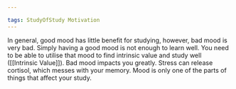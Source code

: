 ```yaml
---

tags: StudyOfStudy Motivation 
---
```


In general, good mood has little benefit for studying, however, bad mood is very bad. Simply having a good mood is not enough to learn well. You need to be able to utilise that mood to find intrinsic value and study well ([[Intrinsic Value]]). Bad mood impacts you greatly. Stress can release cortisol, which messes with your memory. Mood is only one of the parts of things that affect your study.